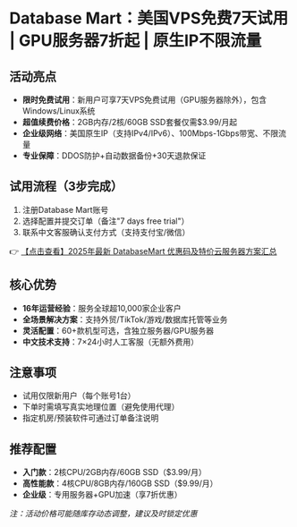 # Database Mart：美国VPS免费7天试用 | GPU服务器7折起 | 原生IP不限流量

## 活动亮点
- **限时免费试用**：新用户可享7天VPS免费试用（GPU服务器除外），包含Windows/Linux系统
- **超值续费价格**：2GB内存/2核/60GB SSD套餐仅需$3.99/月起
- **企业级网络**：美国原生IP（支持IPv4/IPv6）、100Mbps-1Gbps带宽、不限流量
- **专业保障**：DDOS防护+自动数据备份+30天退款保证

## 试用流程（3步完成）
1. 注册Database Mart账号
2. 选择配置并提交订单（备注"7 days free trial"）
3. 联系中文客服确认支付方式（支持支付宝/微信）

👉 [【点击查看】2025年最新 DatabaseMart 优惠码及特价云服务器方案汇总](https://bit.ly/DatabaseMart)

## 核心优势
- **16年运营经验**：服务全球超10,000家企业客户
- **全场景解决方案**：支持外贸/TikTok/游戏/数据库托管等业务
- **灵活配置**：60+款机型可选，含独立服务器/GPU服务器
- **中文技术支持**：7×24小时人工客服（无额外费用）

## 注意事项
- 试用仅限新用户（每个账号1台）
- 下单时需填写真实地理位置（避免使用代理）
- 指定机房/预装软件可通过订单备注说明

## 推荐配置
- **入门款**：2核CPU/2GB内存/60GB SSD（$3.99/月）
- **高性能款**：4核CPU/8GB内存/160GB SSD（$9.99/月）
- **企业级**：专用服务器+GPU加速（享7折优惠）

*注：活动价格可能随库存动态调整，建议及时锁定优惠*